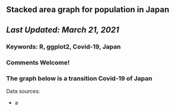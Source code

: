 ## Stacked area graph for population in Japan
## *Last Updated: March 21, 2021*

### **Keywords: R, ggplot2, Covid-19, Japan**
### Comments Welcome!
### The graph below is a transition Covid-19 of Japan

Data sources:
- a
